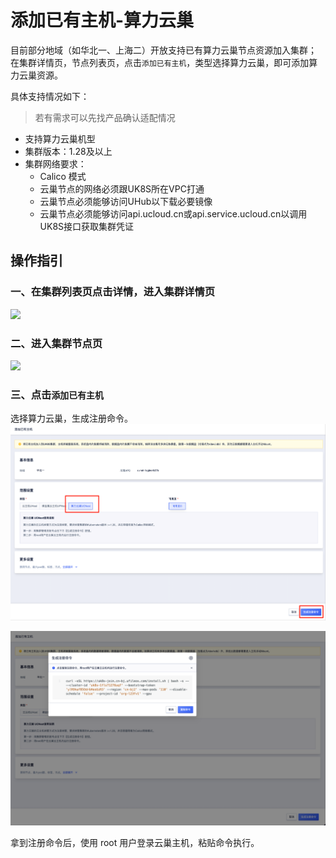 # 添加已有主机-算力云巢

目前部分地域（如华北一、上海二）开放支持已有算力云巢节点资源加入集群； 在集群详情页，节点列表页，点击`添加已有主机`，类型选择算力云巢，即可添加算力云巢资源。

具体支持情况如下：

> 若有需求可以先找产品确认适配情况

- 支持算力云巢机型
- 集群版本：1.28及以上
- 集群网络要求：
  - Calico 模式
  - 云巢节点的网络必须跟UK8S所在VPC打通
  - 云巢节点必须能够访问UHub以下载必要镜像
  - 云巢节点必须能够访问api.ucloud.cn或api.service.ucloud.cn以调用UK8S接口获取集群凭证


## 操作指引

### 一、在集群列表页点击详情，进入集群详情页

![](/images/userguide/添加已有节点1.png)

### 二、进入集群节点页

![](/images/userguide/添加已有节点2.png)

### 三、点击`添加已有主机`

选择算力云巢，生成注册命令。    
![](/images/userguide/添加已有节点4.png)

![](/images/userguide/添加已有节点5.png)

拿到注册命令后，使用 root 用户登录云巢主机，粘贴命令执行。